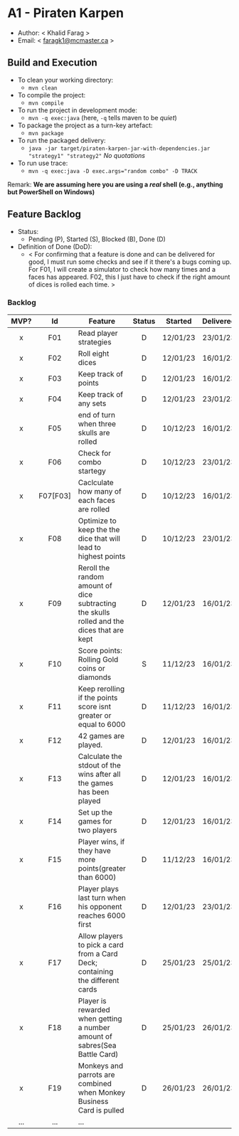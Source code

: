 # A1 - Piraten Karpen

  * Author: < Khalid Farag >
  * Email: < faragk1@mcmaster.ca >

## Build and Execution

  * To clean your working directory:
    * `mvn clean`
  * To compile the project:
    * `mvn compile`
  * To run the project in development mode:
    * `mvn -q exec:java` (here, `-q` tells maven to be _quiet_)
  * To package the project as a turn-key artefact:
    * `mvn package`
  * To run the packaged delivery:
    * `java -jar target/piraten-karpen-jar-with-dependencies.jar "strategy1" "strategy2"` *No quotations* 
  * To run use trace:
    * `mvn -q exec:java -D exec.args="random combo" -D TRACK`

Remark: **We are assuming here you are using a _real_ shell (e.g., anything but PowerShell on Windows)**

## Feature Backlog

 * Status: 
   * Pending (P), Started (S), Blocked (B), Done (D)
 * Definition of Done (DoD):
   * < For confirming that a feature is done and can be delivered for good, I must run some checks and see if it there's a bugs coming up. For F01, I will create a simulator to check how many times and a faces has appeared. F02, this I just have to check if the right amount of dices is rolled each time.  >

### Backlog 

| MVP? | Id  | Feature  | Status  |  Started  | Delivered |
| :-:  |:-:  |---       | :-:     | :-:       | :-:       |
| x   | F01 | Read player strategies  |  D |  12/01/23 | 23/01/23
| x   | F02 | Roll eight dices  |  D |  12/01/23 | 16/01/23
| x   | F03 | Keep track of points  |  D |  12/01/23 | 16/01/23
| x   | F04 | Keep track of any sets  |  D |  12/01/23 | 23/01/23
| x   | F05 | end of turn when three skulls are rolled | D | 10/12/23 | 16/01/23
| x   | F06 | Check for combo startegy | D | 10/12/23 | 23/01/23
| x   | F07[F03] | Caclculate how many of each faces are rolled | D | 10/12/23 | 16/01/23
| x   | F08 | Optimize to keep the the dice that will lead to highest points| D | 10/12/23 | 23/01/23
| x   | F09 | Reroll the random amount of dice subtracting the skulls rolled and the dices that are kept |  D |  12/01/23 | 16/01/23
| x   | F10 | Score points: Rolling Gold coins or diamonds| S | 11/12/23 |  16/01/23
| x   | F11 | Keep rerolling if the points score isnt greater or equal to 6000| D | 11/12/23 | 16/01/23
| x   | F12 | 42 games are played.  |  D  | 12/01/23 | 16/01/23
| x   | F13 | Calculate the stdout of the wins after all the games has been played  |  D |  12/01/23 | 16/01/23
| x   | F14 | Set up the games for two players  |  D |  12/01/23 | 16/01/23
| x   | F15 | Player wins, if they have more points(greater than 6000)| D | 11/12/23 | 16/01/23 
| x   | F16 | Player plays last turn when his opponent reaches 6000 first  |  D |  12/01/23 | 23/01/23
| x   | F17 | Allow players to pick a card from a Card Deck; containing the different cards  |  D |  25/01/23 | 25/01/23
| x   | F18 | Player is rewarded when getting a number amount of sabres(Sea Battle Card) |  D |  25/01/23 | 26/01/23
| x   | F19 | Monkeys and parrots are combined when Monkey Business Card is pulled|  D |  26/01/23 | 26/01/23
| ... | ... | ... |

